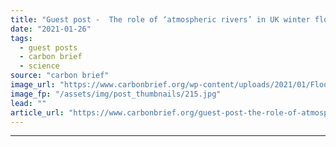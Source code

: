 ```yaml
---
title: "Guest post -  The role of ‘atmospheric rivers’ in UK winter floods"
date: "2021-01-26"
tags: 
  - guest posts
  - carbon brief
  - science
source: "carbon brief"
image_url: "https://www.carbonbrief.org/wp-content/uploads/2021/01/Flooding-hit-parts-of-Hereford-after-Storm-Christoph-brought-heavy-rain-to-the-region-583x372.jpg"
image_fp: "/assets/img/post_thumbnails/215.jpg"
lead: ""
article_url: "https://www.carbonbrief.org/guest-post-the-role-of-atmospheric-rivers-in-uk-winter-floods"
---
```


---
